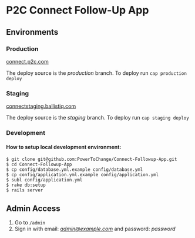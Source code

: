 # P2C Connect Follow-Up App

## Environments

### Production

[connect.p2c.com](https://connect.p2c.com)

The deploy source is the *production* branch. To deploy run `cap production deploy`

### Staging

[connectstaging.ballistiq.com](http://connectstaging.ballistiq.com)

The deploy source is the *staging* branch. To deploy run `cap staging deploy`

### Development

#### How to setup local development environment:

```
$ git clone git@github.com:PowerToChange/Connect-Followup-App.git
$ cd Connect-Followup-App
$ cp config/database.yml.example config/database.yml
$ cp config/application.yml.example config/application.yml
$ subl config/application.yml
$ rake db:setup
$ rails server
```

## Admin Access

1. Go to `/admin`
2. Sign in with email: *admin@example.com* and password: *password*